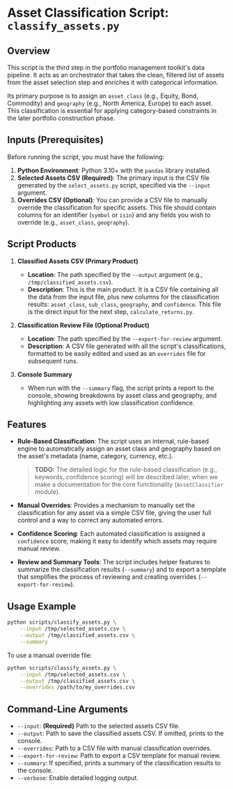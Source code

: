 # Asset Classification Script: `classify_assets.py`

## Overview

This script is the third step in the portfolio management toolkit's data pipeline. It acts as an orchestrator that takes the clean, filtered list of assets from the asset selection step and enriches it with categorical information.

Its primary purpose is to assign an `asset_class` (e.g., Equity, Bond, Commodity) and `geography` (e.g., North America, Europe) to each asset. This classification is essential for applying category-based constraints in the later portfolio construction phase.

## Inputs (Prerequisites)

Before running the script, you must have the following:

1. **Python Environment**: Python 3.10+ with the `pandas` library installed.
1. **Selected Assets CSV (Required)**: The primary input is the CSV file generated by the `select_assets.py` script, specified via the `--input` argument.
1. **Overrides CSV (Optional)**: You can provide a CSV file to manually override the classification for specific assets. This file should contain columns for an identifier (`symbol` or `isin`) and any fields you wish to override (e.g., `asset_class`, `geography`).

## Script Products

1. **Classified Assets CSV (Primary Product)**

   - **Location**: The path specified by the `--output` argument (e.g., `/tmp/classified_assets.csv`).
   - **Description**: This is the main product. It is a CSV file containing all the data from the input file, plus new columns for the classification results: `asset_class`, `sub_class`, `geography`, and `confidence`. This file is the direct input for the next step, `calculate_returns.py`.

1. **Classification Review File (Optional Product)**

   - **Location**: The path specified by the `--export-for-review` argument.
   - **Description**: A CSV file generated with all the script's classifications, formatted to be easily edited and used as an `overrides` file for subsequent runs.

1. **Console Summary**

   - When run with the `--summary` flag, the script prints a report to the console, showing breakdowns by asset class and geography, and highlighting any assets with low classification confidence.

## Features

- **Rule-Based Classification**: The script uses an internal, rule-based engine to automatically assign an asset class and geography based on the asset's metadata (name, category, currency, etc.).

  > **TODO:** The detailed logic for the rule-based classification (e.g., keywords, confidence scoring) will be described later, when we make a documentation for the core functionality (`AssetClassifier` module).

- **Manual Overrides**: Provides a mechanism to manually set the classification for any asset via a simple CSV file, giving the user full control and a way to correct any automated errors.

- **Confidence Scoring**: Each automated classification is assigned a `confidence` score, making it easy to identify which assets may require manual review.

- **Review and Summary Tools**: The script includes helper features to summarize the classification results (`--summary`) and to export a template that simplifies the process of reviewing and creating overrides (`--export-for-review`).

## Usage Example

```bash
python scripts/classify_assets.py \
    --input /tmp/selected_assets.csv \
    --output /tmp/classified_assets.csv \
    --summary
```

To use a manual override file:

```bash
python scripts/classify_assets.py \
    --input /tmp/selected_assets.csv \
    --output /tmp/classified_assets.csv \
    --overrides /path/to/my_overrides.csv
```

## Command-Line Arguments

- `--input`: **(Required)** Path to the selected assets CSV file.
- `--output`: Path to save the classified assets CSV. If omitted, prints to the console.
- `--overrides`: Path to a CSV file with manual classification overrides.
- `--export-for-review`: Path to export a CSV template for manual review.
- `--summary`: If specified, prints a summary of the classification results to the console.
- `--verbose`: Enable detailed logging output.
